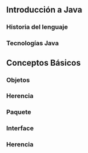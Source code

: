 ## Introducción a Java


### Historia del lenguaje
### Tecnologías Java


## Conceptos Básicos
### Objetos
### Herencia
### Paquete 
### Interface
### Herencia
